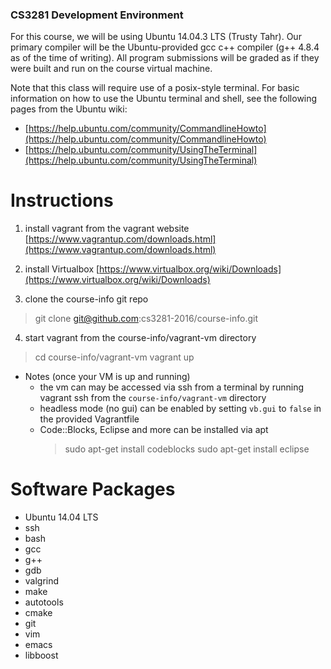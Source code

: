 ### CS3281 Development Environment

For this course, we will be using Ubuntu 14.04.3 LTS (Trusty Tahr).
Our primary compiler will be the Ubuntu-provided gcc c++ compiler (g++ 4.8.4
as of the time of writing). All program submissions will be graded as if
they were built and run on the course virtual machine.

Note that this class will require use of a posix-style terminal. For
basic information on how to use the Ubuntu terminal and shell, see the
following pages from the Ubuntu wiki:
  * [https://help.ubuntu.com/community/CommandlineHowto](https://help.ubuntu.com/community/CommandlineHowto)
  * [https://help.ubuntu.com/community/UsingTheTerminal](https://help.ubuntu.com/community/UsingTheTerminal)

Instructions
=================
1. install vagrant from the vagrant website
[https://www.vagrantup.com/downloads.html](https://www.vagrantup.com/downloads.html)

2. install Virtualbox
[https://www.virtualbox.org/wiki/Downloads](https://www.virtualbox.org/wiki/Downloads)

3. clone the course-info git repo
> git clone git@github.com:cs3281-2016/course-info.git

4. start vagrant from the course-info/vagrant-vm directory
> cd course-info/vagrant-vm
> vagrant up

* Notes (once your VM is up and running)
  * the vm can may be accessed via ssh from a terminal by running vagrant
    ssh from the `course-info/vagrant-vm` directory
  * headless mode (no gui) can be enabled by setting `vb.gui` to `false` in
    the provided Vagrantfile
  * Code::Blocks, Eclipse and more can be installed via apt
      > sudo apt-get install codeblocks
      > sudo apt-get install eclipse

Software Packages
==================

* Ubuntu 14.04 LTS
* ssh
* bash
* gcc
* g++
* gdb
* valgrind
* make
* autotools
* cmake
* git
* vim
* emacs
* libboost
